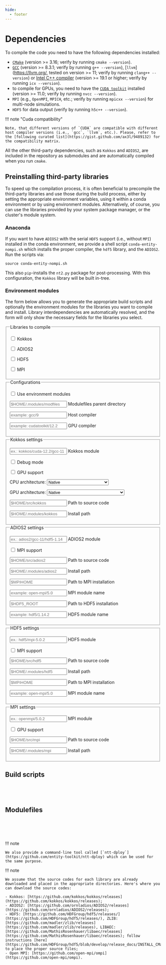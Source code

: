 ```yaml
---
hide:
  - footer
---
```


# Dependencies

To compile the code you need to have the following dependencies installed:

  - [`CMake`](https://cmake.org/) (version >= 3.16; verify by running `cmake --version`).
  - [`GCC`](https://gcc.gnu.org/) (version >= 8.3.1; verify by running `g++ --version`), [`llvm`](https://llvm.org/, tested on version >= 11; verify by running `clang++ --version`) or [Intel C++ compiler](https://www.intel.com/content/www/us/en/developer/tools/oneapi/dpc-compiler.html) (version >= 19.1 or higher; verify by running `icx --version`).
  - to compile for GPUs, you need to have the [`CUDA toolkit`](https://developer.nvidia.com/cuda-toolkit) installed (version >= 11.0; verify by running `nvcc --version`).
  - `MPI` (e.g., `OpenMPI`, `MPICH`, etc.; verify by running `mpicxx --version`) for multi-node simulations.
  - `HDF5` for data output (verify by running `h5c++ --version`).

!!! note "Cuda compatibility"

    Note, that different versions of `CUDA` are compatible with different host compiler versions (i.e., `gcc`, `llvm`, etc.). Please, refer to the [following curated list](https://gist.github.com/ax3l/9489132) for the compatibility matrix.

All the other third-party dependencies, such as `Kokkos` and `ADIOS2`, are included in the repository as submodules and are automatically compiled when you run `cmake`. 

## Preinstalling third-party libraries

To speed up the compilation process, it is often beneficial to precompile the third-party libraries and use those during the build process, either by setting the appropriate environment variables, using it within a conda environment or by using environment modules. Alternatively, of course, you can use the libraries provided by your system package manager, or the cluster's module system.

### Anaconda

If you want to have `ADIOS2` with the serial `HDF5` support (i.e., without `MPI`) installed in the conda environment, we provide a shell script `conda-entity-nompi.sh` which installs the proper compiler, the `hdf5` library, and the `ADIOS2`. Run the scripts via:

```shell
source conda-entity-nompi.sh
```

This also `pip`-installs the `nt2.py` package for post-processing. With this configuration, the `Kokkos` library will be built in-tree.

### Environment modules

The form below allows you to generate the appropriate build scripts and optionally the environment modules for the libraries you want to compile and install. Library interdependencies are automatically resolved, and the form will only show the necessary fields for the libraries you select.

<form id="dependencies-form">
  <div class="grid">
    <fieldset>
      <legend>Libraries to compile</legend>
      <p>
        <input type="checkbox" id="kokkos" name="lib_kokkos" value="kokkos">
        <label for="kokkos">Kokkos</label><br>
      </p>
      <p>
        <input type="checkbox" id="adios2" name="lib_adios2" value="adios2">
        <label for="adios2">ADIOS2</label><br>
      </p>
      <p>
        <input type="checkbox" id="hdf5" name="lib_hdf5" value="hdf5">
        <label for="hdf5">HDF5</label><br>
      </p>
      <p>
        <input type="checkbox" id="mpi" name="lib_mpi" value="mpi">
        <label for="mpi">MPI</label>
      </p>
    </fieldset>
    <fieldset id="configs_fieldset">
      <legend>Configurations</legend>
      <p>
        <input type="checkbox" id="use_modules" name="use_modules" value="use_modules">
        <label for="use_modules">Use environment modules</label><br>
      </p>
      <p>
        <div class="textfield" id="use_modules_path">
          <input placeholder="$HOME/.modules/modfiles" type="text" name="use_modules_path" />
          <label for="use_modules_path">Modulefiles parent directory</label>
        </div>
      </p>
      <p>
        <div class="textfield" id="host_compiler_module">
          <input placeholder="example: gcc/9" type="text" name="host_compiler_module" required />
          <label for="host_compiler_module">Host compiler</label>
        </div>
      </p>
      <p>
        <div class="textfield" id="gpu_compiler_module">
          <input placeholder="example: cudatoolkit/12.2" type="text" name="gpu_compiler_module" required />
          <label for="gpu_compiler_module">GPU compiler</label>
        </div>
      </p>
    </fieldset>
    <fieldset id="kokkos_fieldset">
      <legend>Kokkos settings</legend>
      <p>
        <div class="textfield" id="kokkos_module">
          <input placeholder="ex.: kokkos/cuda-12.2/gcc-11" type="text" name="kokkos_module" required />
          <label>Kokkos module</label>
        </div>
      </p>
      <p>
        <input type="checkbox" id="use_kokkos_debug" name="use_kokkos_debug" value="use_kokkos_debug">
        <label for="use_kokkos_debug">Debug mode</label><br>
      </p>
      <p>
        <input type="checkbox" id="kokkos_use_gpu" name="kokkos_use_gpu" value="kokkos_use_gpu">
        <label for="kokkos_use_gpu">GPU support</label><br>
      </p>
      <p>
        <label for="kokkos_cpuarch">CPU architecture: </label>
        <select name="kokkos_cpuarch" id="kokkos_cpuarch">
          <option value="NATIVE">Native</option>
          <optgroup label="ARM">
            <option value="A64FX">ARMv8.2 with SVE Support</option> 
            <option value="ARMV80">ARMv8.0</option>
            <option value="ARMV81">ARMv8.1</option>
            <option value="ARMV8_THUNDERX">ARMv8 ThunderX</option>
            <option value="ARMV8_THUNDERX2">ARMv8 ThunderX2</option>
          </optgroup>
          <optgroup label="AMD">
            <option value="AMDAVX">AMDAVX</option>
            <option value="ZEN">Zen</option>
            <option value="ZEN2">Zen 2</option>
            <option value="ZEN3">Zen 3</option>
          </optgroup>
          <optgroup label="Intel">
            <option value="SPR">Sapphire Rapids</option>
            <option value="SKX">Skylake</option>
            <option value="BDW">Broadwell</option>
            <option value="HSW">Haswell</option>
            <option value="SNB">Sandy Bridge</option>
            <option value="KNL">Knights Landing</option>
            <option value="KNC">Knights Corner</option>
          </optgroup>
          <optgroup label="IBM">
            <option value="POWER9">POWER9</option>
            <option value="POWER8">POWER8</option>
          </optgroup>
        </select>
      </p>
      <p id="kokkos_gpuarch_selector">
        <label for="kokkos_gpuarch">GPU architecture: </label>
        <select name="kokkos_gpuarch" id="kokkos_gpuarch">
          <option value="NATIVE">Native</option>
          <optgroup label="NVIDIA">
            <option value="HOPPER90">Hopper 9.0: H100</option>
            <option value="ADA89">Ada Lovelace 8.9: L4/L40</option>
            <option value="AMPERE86">Ampere 8.6: A40/A10/A16/A2</option>
            <option value="AMPERE80">Ampere 8.0: A100/A30</option>
            <option value="TURING75">Turing 7.5: T4</option>
            <option value="VOLTA72">Volta 7.2</option>
            <option value="VOLTA70">Volta 7.0: V100</option>
            <option value="PASCAL61">Pascal 6.1: P40/P4</option>
            <option value="PASCAL60">Pascal 6.0: P100</option>
            <option value="MAXWELL53">Maxwell 5.3</option>
            <option value="MAXWELL52">Maxwell 5.2: M60/M40</option>
            <option value="MAXWELL50">Maxwell 5.0</option>
            <option value="KEPLER37">Kepler 3.7: K80</option>
            <option value="KEPLER35">Kepler 3.5: K40/K20</option>
            <option value="KEPLER32">Kepler 3.2</option>
            <option value="KEPLER30">Kepler 3.0: K10</option>
          </optgroup>
          <optgroup label="AMD">
            <option value="AMD_GFX942">GFX942: MI300A/MI300X</option>
            <option value="AMD_GFX940">GFX940: MI300A (pre-production)</option>
            <option value="AMD_GFX90A">GFX90A: MI200 series</option>
            <option value="AMD_GFX908">GFX90A: MI100</option>
            <option value="AMD_GFX906">GFX906: MI50/MI60</option>
            <option value="AMD_GFX1100">GFX1100: 7900xt</option>
            <option value="AMD_GFX1030">GFX1030: V620/W6800</option>
          </optgroup>
          <optgroup label="Intel">
            <option value="INTEL_PVC">Xe-HPC: Max 1550</option>
            <option value="INTEL_XEHP">Xe-HP</option>
            <option value="INTEL_DG1">Iris Xe MAX (DG1)</option>
            <option value="INTEL_GEN12LP">Gen12LP: UHD Graphics 770</option>
            <option value="INTEL_GEN11">Gen11: UHD Graphics</option>
            <option value="INTEL_GEN9">Gen9: HD Graphics 510/Iris Pro 580</option>
            <option value="INTEL_GEN">Just-In-Time compilation</option>
          </optgroup>
        </select>
      </p>
      <p>
        <div class="textfield" id="kokkos_src">
          <input placeholder="$HOME/src/kokkos" type="text" name="kokkos_src" />
          <label>Path to source code</label>
        </div>
      </p>
      <p>
        <div class="textfield" id="kokkos_install">
          <input placeholder="$HOME/.modules/kokkos" type="text" name="kokkos_install" />
          <label>Install path</label>
        </div>
      </p>
    </fieldset>
    <fieldset id="adios2_fieldset">
      <legend>ADIOS2 settings</legend>
      <p>
        <div class="textfield" id="adios2_module">
          <input placeholder="ex.: adios2/gcc-11/hdf5-1.14" type="text" name="adios2_module" required />
          <label>ADIOS2 module</label>
        </div>
      </p>
      <p>
        <input type="checkbox" id="adios2_use_mpi" name="adios2_use_mpi" value="adios2_use_mpi">
        <label for="adios2_use_mpi">MPI support</label><br>
      </p>
      <p>
        <div class="textfield" id="adios2_src">
          <input placeholder="$HOME/src/adios2" type="text" name="adios2_src" />
          <label>Path to source code</label>
        </div>
      </p>
      <p>
        <div class="textfield" id="adios2_install">
          <input placeholder="$HOME/.modules/adios2" type="text" name="adios2_install" />
          <label>Install path</label>
        </div>
      </p>
      <p>
        <div class="textfield" id="adios2_mpi_path">
          <input placeholder="$MPIHOME" type="text" name="adios2_mpi_path" />
          <label>Path to MPI installation</label>
        </div>
      </p>
      <p>
        <div class="textfield" id="adios2_mpi_module">
          <input placeholder="example: open-mpi/5.0" type="text" id="adios2_mpi_module" name="adios2_mpi_module" />
          <label>MPI module name</label>
        </div>
      </p>
      <p>
        <div class="textfield" id="adios2_hdf5_path">
          <input placeholder="$HDF5_ROOT" type="text" name="adios2_hdf5_path" />
          <label>Path to HDF5 installation</label>
        </div>
      </p>
      <p>
        <div class="textfield" id="adios2_hdf5_module">
          <input placeholder="example: hdf5/1.14.2" type="text" id="adios2_hdf5_module" name="adios2_hdf5_module" />
          <label>HDF5 module name</label>
        </div>
      </p>
    </fieldset>
    <fieldset id="hdf5_fieldset">
      <legend>HDF5 settings</legend>
      <p>
        <div class="textfield" id="hdf5_module">
          <input placeholder="ex.: hdf5/mpi-5.0.2" type="text" name="hdf5_module" required />
          <label>HDF5 module</label>
        </div>
      </p>
      <p>
        <input type="checkbox" id="hdf5_use_mpi" name="hdf5_use_mpi" value="hdf5_use_mpi">
        <label for="hdf5_use_mpi">MPI support</label><br>
      </p>
      <p>
        <div class="textfield" id="hdf5_src">
          <input placeholder="$HOME/src/hdf5" type="text" name="hdf5_src" />
          <label>Path to source code</label>
        </div>
      </p>
      <p>
        <div class="textfield" id="hdf5_install">
          <input placeholder="$HOME/.modules/hdf5" type="text" name="hdf5_install" />
          <label>Install path</label>
        </div>
      </p>
      <p>
        <div class="textfield" id="hdf5_mpi_path">
          <input placeholder="$MPIHOME" type="text" name="hdf5_mpi_path" />
          <label>Path to MPI installation</label>
        </div>
      </p>
      <p>
        <div class="textfield" id="hdf5_mpi_module">
          <input placeholder="example: open-mpi/5.0" type="text" id="hdf5_mpi_module" name="hdf5_mpi_module" />
          <label>MPI module name</label>
        </div>
      </p>
    </fieldset>
    <fieldset id="mpi_fieldset">
      <legend>MPI settings</legend>
      <p>
        <div class="textfield" id="mpi_module">
          <input placeholder="ex.: openmpi/5.0.2" type="text" name="mpi_module" required />
          <label>MPI module</label>
        </div>
      </p>
      <p>
        <input type="checkbox" id="mpi_use_gpu" name="mpi_use_gpu" value="mpi_use_gpu">
        <label for="mpi_use_gpu">GPU support</label><br>
      </p>
      <p>
        <div class="textfield" id="mpi_src">
          <input placeholder="$HOME/src/mpi" type="text" name="mpi_src" />
          <label>Path to source code</label>
        </div>
      </p>
      <p>
        <div class="textfield" id="mpi_install">
          <input placeholder="$HOME/.modules/mpi" type="text" name="mpi_install" />
          <label>Install path</label>
        </div>
      </p>
    </fieldset>
  </div>
</form>

## Build scripts

```sh title="Kokkos build/install script"
```

```sh title="ADIOS2 build/install script"
```

```sh title="HDF5 build/install script"
```

```sh title="MPI build/install script"
```

## Modulefiles

```sh title=""
```

```sh title=""
```

```sh title=""
```

```sh title=""
```

```sh title=""
```

!!! note

    We also provide a command-line tool called [`ntt-dploy`](https://github.com/entity-toolkit/ntt-dploy) which can be used for the same purpose.

!!! note

    We assume that the source codes for each library are already downloaded and placed in the appropriate directories. Here's where you can download the source codes:
    
    - Kokkos: [https://github.com/kokkos/kokkos/releases](https://github.com/kokkos/kokkos/releases);
    - ADIOS2: [https://github.com/ornladios/ADIOS2/releases](https://github.com/ornladios/ADIOS2/releases);
    - HDF5: [https://github.com/HDFGroup/hdf5/releases/](https://github.com/HDFGroup/hdf5/releases/), ZLIB: [https://github.com/madler/zlib/releases](https://github.com/madler/zlib/releases), LIBAEC: [https://github.com/MathisRosenhauer/libaec/releases](https://github.com/MathisRosenhauer/libaec/releases); follow instructions [here](https://github.com/HDFGroup/hdf5/blob/develop/release_docs/INSTALL_CMake.txt) to place the proper source files;
    - Open MPI: [https://github.com/open-mpi/ompi](https://github.com/open-mpi/ompi).

<script src="../dependencies.js"></script>